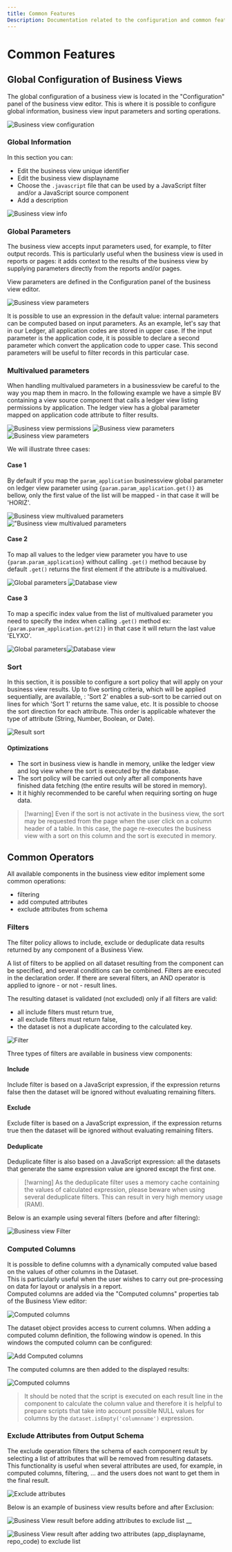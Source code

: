 ```yaml
---
title: Common Features
Description: Documentation related to the configuration and common features of business view
---
```


# Common Features

## Global Configuration of Business Views  

The global configuration of a business view is located in the "Configuration" panel of the business view editor. This is where it is possible to configure global information, business view input parameters and sorting operations.

![Business view configuration](./images/bv_global_config.png "Business view configuration")

### Global Information  

In this section you can:

- Edit the business view unique identifier  
- Edit the business view displayname
- Choose the `.javascript` file that can be used by a JavaScript filter and/or a JavaScript source component
- Add a description

![Business view info](./images/bv_info.png "Business view info")

### Global Parameters  

The business view accepts input parameters used, for example, to filter output records. This is particularly useful when the business view is used in reports or pages: it adds context to the results of the business view by supplying parameters directly from the reports and/or pages.

View parameters are defined in the Configuration panel of the business view editor.

![Business view parameters](./images/bv_params.png "Business view parameters")

It is possible to use an expression in the default value: internal parameters can be computed based on input parameters.
As an example, let's say that in our Ledger, all application codes are stored in upper case. If the input parameter is the application code, it is possible to declare a second parameter which convert the application code to upper case. This second parameters will be useful to filter records in this particular case.  

### Multivalued parameters

When handling multivalued parameters in a businessview be careful to the way you map them in macro. In the following example we have a simple BV containing a view source component that calls a ledger view listing permissions by application. The ledger view has a global parameter mapped on application code attribute to filter results.  

![Business view permissions](./images/g2.png "Business view permissions")
![Business view parameters](./images/g1.png "Business view parameters")
![Business view parameters](./images/g13.png "Business view parameters")

We will illustrate three cases:

#### Case 1

By default if you map the `param_application` businessview global parameter on ledger view parameter using `{param.param_application.get()}` as bellow, only the first value of the list will be mapped - in that case it will be 'HORIZ'.

![Business view multivalued parameters](./images/c12.png "Business view multivalued parameters")!["Business view multivalued parameters](./images/c11.png "Business view multivalued parameters")

#### Case 2

To map all values to the ledger view parameter you have to use `{param.param_application}` without calling `.get()` method because by default `.get()` returns the first element if the attribute is a multivalued.

![Global parameters](./images/c22.png "Global parameters")
![Database view](./images/c21.png "Database view ")

#### Case 3

To map a specific index value from the list of multivalued parameter you need to specify the index when calling `.get()` method ex: `{param.param_application.get(2)}` in that case it will return the last value 'ELYXO'.

![Global parameters](./images/c32.png "Global parameters")![Database view](./images/c31.png "Database view ")

### Sort  

In this section, it is possible to configure a sort policy that will apply on your business view results. Up to five sorting criteria, which will be applied sequentially, are available, : 'Sort 2' enables a sub-sort to be carried out on lines for which 'Sort 1' returns the same value, etc. It is possible to choose the sort direction for each attribute. This order is applicable whatever the type of attribute (String, Number, Boolean, or Date).  

![Result sort](./images/bv_sort.png "Result sort")

#### Optimizations

- The sort in business view is handle in memory, unlike the ledger view and log view where the sort is executed by the database.
- The sort policy will be carried out only after all components have finished data fetching (the entire results will be stored in memory).
- It it highly recommended to be careful when requiring sorting on huge data.

> [!warning] Even if the sort is not activate in the business view, the sort may be requested from the page when the user click on a column header of a table. In this case, the page re-executes the business view with a sort on this column and the sort is executed in memory.

## Common Operators

All available components in the business view editor implement some common operations:

- filtering  
- add computed attributes  
- exclude attributes from schema  

### Filters  

The filter policy allows to include, exclude or deduplicate data results returned by any component of a Business View.

A list of filters to be applied on all dataset resulting from the component can be specified, and several conditions can be combined. Filters are executed in the declaration order. If there are several filters, an AND operator is applied to ignore - or not - result lines.

The resulting dataset is validated (not excluded) only if all filters are valid:

- all include filters must return true,  
- all exclude filters must return false,  
- the dataset is not a duplicate according to the calculated key.

![Filter](./images/filtring.png "Filter")

Three types of filters are available in business view components:

#### Include

Include filter is based on a JavaScript expression, if the expression returns false then the dataset will be ignored without evaluating remaining filters.

#### Exclude

Exclude filter is based on a JavaScript expression, if the expression returns true then the dataset will be ignored without evaluating remaining filters.

#### Deduplicate

Deduplicate filter is also based on a JavaScript expression: all the datasets that generate the same expression value are ignored except the first one.

> [!warning] As the deduplicate filter uses a memory cache containing the values of calculated expression, please beware when using several deduplicate filters. This can result in very high memory usage (RAM).

Below is an example using several filters (before and after filtering):

![Business view Filter](./images/bv_filter.png "Business view Filter")

### Computed Columns

It is possible to define columns with a dynamically computed value based on the values of other columns in the Dataset.  
This is particularly useful when the user wishes to carry out pre-processing on data for layout or analysis in a report.  
Computed columns are added via the "Computed columns" properties tab of the Business View editor:

![Computed columns](./images/ccolumns_list.png "Computed columns")

The dataset object provides access to current columns.
When adding a computed column definition, the following window is opened. In this windows the computed column can be configured:

![Add Computed columns](./images/add_computedc.png "Add Computed columns")

The computed columns are then added to the displayed results:

![Computed columns](./images/computedcolumns.png "Computed columns")

> It should be noted that the script is executed on each result line in the component to calculate the column value and therefore it is helpful to prepare scripts that take into account possible NULL values for columns by the `dataset.isEmpty('columnname')` expression.

### Exclude Attributes from Output Schema

The exclude operation filters the schema of each component result by selecting a list of attributes that will be removed from resulting datasets. This functionality is useful when several attributes are used, for example, in computed columns, filtering, ... and the users does not want to get them in the final result.

![Exclude attributes](./images/exclude.png "Exclude attributes")

Below is an example of business view results before and after Exclusion:  

![Business View result before adding attributes to exclude list](./images/computedcolumns.png "Business View result before adding attributes to exclude list")
__  

![Business View result after adding two attributes (app\_displayname, repo\_code) to exclude list](./images/after_exclude.png "Business View result after adding two attributes (app\_displayname, repo\_code) to exclude list")

